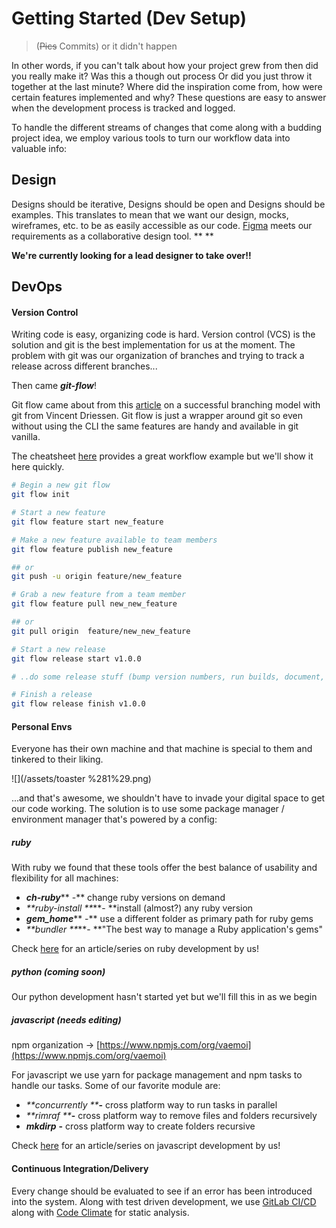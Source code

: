 # Getting Started \(Dev Setup\)

> \(~~Pics~~ Commits\) or it didn't happen

In other words, if you can't talk about how your project grew from then did you really make it? Was this a though out process Or did you just throw it together at the last minute? Where did the inspiration come from, how were certain features implemented and why? These questions are easy to answer when the development process is tracked and logged.

To handle the different streams of changes that come along with a budding project idea, we employ various tools to turn our workflow data into valuable info:

## Design

Designs should be iterative, Designs should be open and Designs should be examples. This translates to mean that we want our design, mocks, wireframes, etc. to be as easily accessible as our code. [Figma](https://figma.com) meets our requirements as a collaborative design tool. ** **

**We're currently looking for a lead designer to take over!!**

## DevOps

#### Version Control

Writing code is easy, organizing code is hard. Version control \(VCS\) is the solution and git is the best implementation for us at the moment. The problem with git was our organization of branches and trying to track a release across different branches...

Then came _**git-flow**_!

Git flow came about from this [article](http://nvie.com/posts/a-successful-git-branching-model/) on a successful branching model with git from Vincent Driessen. Git flow is just a wrapper around git so even without using the CLI the same features are handy and available in git vanilla.

The cheatsheet [here](http://danielkummer.github.io/git-flow-cheatsheet/index.fr_FR.html) provides a great workflow example but we'll show it here quickly.

```bash
# Begin a new git flow
git flow init

# Start a new feature
git flow feature start new_feature

# Make a new feature available to team members
git flow feature publish new_feature

## or 
git push -u origin feature/new_feature

# Grab a new feature from a team member
git flow feature pull new_new_feature

## or
git pull origin  feature/new_new_feature

# Start a new release
git flow release start v1.0.0

# ..do some release stuff (bump version numbers, run builds, document, lint, etc)

# Finish a release
git flow release finish v1.0.0
```

#### Personal Envs

Everyone has their own machine and that machine is special to them and tinkered to their liking.

![](/assets/toaster %281%29.png)

...and that's awesome, we shouldn't have to invade your digital space to get our code working. The solution is to use some package manager / environment manager that's powered by a config:

##### ruby

With ruby we found that these tools offer the best balance of usability and flexibility for all machines:

* _**ch-ruby**_** -** change ruby versions on demand
* _**ruby-install **_**- **install \(almost?\) any ruby version
* _**gem\_home**_** -** use a different folder as primary path for ruby gems
* _**bundler **_**- **"The best way to manage a Ruby application's gems"

Check [here](https://medium.com/@vaemoi/developing-revit-a-graphql-powered-ruby-cli-dcbcbee2b9e5) for an article/series on ruby development by us!

##### python \(coming soon\)

Our python development hasn't started yet but we'll fill this in as we begin

##### javascript \(needs editing\)

npm organization -&gt; [https://www.npmjs.com/org/vaemoi](https://www.npmjs.com/org/vaemoi)

For javascript we use yarn for package management and npm tasks to handle our tasks. Some of our favorite module are:

* _**concurrently **_**-** cross platform way to run tasks in parallel
* _**rimraf **_**-** cross platform way to remove files and folders recursively
* _**mkdirp**_ **-** cross platform way to create folders recursive

Check [here](https://medium.com/@vaemoi/writing-wver-a-the-engine-for-rev-part-i-2984f2991dad) for an article/series on javascript development by us!

#### Continuous Integration/Delivery

Every change should be evaluated to see if an error has been introduced into the system. Along with test driven development, we use [GitLab CI/CD](https://docs.gitlab.com/ee/ci/) along with [Code Climate](/codeclimate.com) for static analysis.









